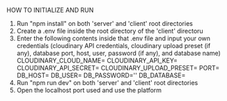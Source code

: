 HOW TO INITIALIZE AND RUN

1. Run "npm install" on both 'server' and 'client' root directories
2. Create a .env file inside the root directory of the 'client' directoru
3. Enter the following contents inside that .env file and input your own credentials (cloudinary API credentials, cloudinary upload preset (if any), database port, host, user, password (if any), and database name)
    CLOUDINARY_CLOUD_NAME=
    CLOUDINARY_API_KEY=
    CLOUDINARY_API_SECRET=
    CLOUDINARY_UPLOAD_PRESET=
    PORT=
    DB_HOST=
    DB_USER=
    DB_PASSWORD=''
    DB_DATABASE=
5. Run "npm run dev" on both 'server' and 'client' root directories
6. Open the localhost port used and use the platform
